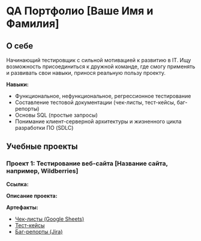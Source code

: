 # QA Портфолио [Ваше Имя и Фамилия]

## О себе
Начинающий тестировщик с сильной мотивацией к развитию в IT. Ищу возможность присоединиться к дружной команде, где смогу применять и развивать свои навыки, принося реальную пользу проекту.

**Навыки:**
- Функциональное, нефункциональное, регрессионное тестирование
- Составление тестовой документации (чек-листы, тест-кейсы, баг-репорты)
- Основы SQL (простые запросы)
- Понимание клиент-серверной архитектуры и жизненного цикла разработки ПО (SDLC)

## Учебные проекты

### Проект 1: Тестирование веб-сайта [Название сайта, например, Wildberries]

**Ссылка:** 

**Описание проекта:** 


**Артефакты:**
- [Чек-листы (Google Sheets)](ссылка_на_ваш_чеклист)
- [Тест-кейсы](тест-кейсы)
- [Баг-репорты (Jira)](ссылка_на_ваш_проект_в_Jira)
